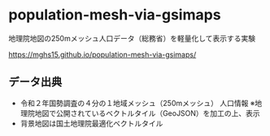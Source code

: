 # population-mesh-via-gsimaps
地理院地図の250mメッシュ人口データ（総務省）を軽量化して表示する実験

https://mghs15.github.io/population-mesh-via-gsimaps/

## データ出典
* 令和２年国勢調査の４分の１地域メッシュ（250mメッシュ） 人口情報
  ※地理院地図で公開されているベクトルタイル（GeoJSON）を加工の上、表示
* 背景地図は国土地理院最適化ベクトルタイル


